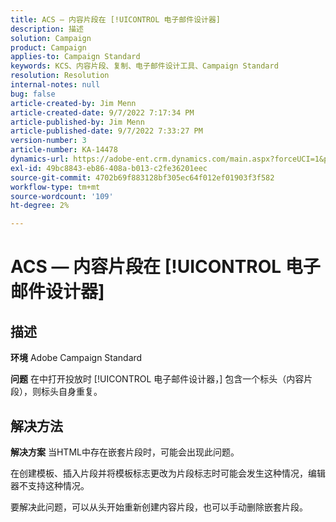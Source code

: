 ```yaml
---
title: ACS — 内容片段在 [!UICONTROL 电子邮件设计器]
description: 描述
solution: Campaign
product: Campaign
applies-to: Campaign Standard
keywords: KCS、内容片段、复制、电子邮件设计工具、Campaign Standard
resolution: Resolution
internal-notes: null
bug: false
article-created-by: Jim Menn
article-created-date: 9/7/2022 7:17:34 PM
article-published-by: Jim Menn
article-published-date: 9/7/2022 7:33:27 PM
version-number: 3
article-number: KA-14478
dynamics-url: https://adobe-ent.crm.dynamics.com/main.aspx?forceUCI=1&pagetype=entityrecord&etn=knowledgearticle&id=2ce9b3b5-e12e-ed11-9db1-0022480866ad
exl-id: 49bc8843-eb86-408a-b013-c2fe36201eec
source-git-commit: 4702b69f883128bf305ec64f012ef01903f3f582
workflow-type: tm+mt
source-wordcount: '109'
ht-degree: 2%

---
```


# ACS — 内容片段在 [!UICONTROL 电子邮件设计器]

## 描述


<b>环境</b>
Adobe Campaign Standard

<b>问题</b>
在中打开投放时 [!UICONTROL 电子邮件设计器，] 包含一个标头（内容片段），则标头自身重复。


## 解决方法


<b>解决方案</b>
当HTML中存在嵌套片段时，可能会出现此问题。

在创建模板、插入片段并将模板标志更改为片段标志时可能会发生这种情况，编辑器不支持这种情况。

要解决此问题，可以从头开始重新创建内容片段，也可以手动删除嵌套片段。
